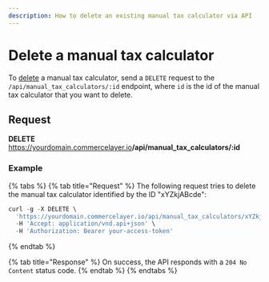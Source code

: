 ```yaml
---
description: How to delete an existing manual tax calculator via API
---
```


# Delete a manual tax calculator

To <a href="https://docs.commercelayer.io/developers/deleting-resources" target="_blank">delete</a> a manual tax calculator, send a `DELETE` request to the `/api/manual_tax_calculators/:id` endpoint, where `id` is the id of the manual tax calculator that you want to delete.

## Request

**DELETE** https://yourdomain.commercelayer.io<b>/api/manual_tax_calculators/:id</b>

### Example

{% tabs %}
{% tab title="Request" %}
The following request tries to delete the manual tax calculator identified by the ID "xYZkjABcde":

```javascript
curl -g -X DELETE \
  'https://yourdomain.commercelayer.io/api/manual_tax_calculators/xYZkjABcde' \
  -H 'Accept: application/vnd.api+json' \
  -H 'Authorization: Bearer your-access-token'
```
{% endtab %}

{% tab title="Response" %}
On success, the API responds with a `204 No Content` status code.
{% endtab %}
{% endtabs %}


